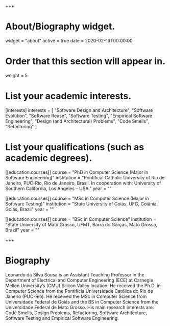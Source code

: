 +++
# About/Biography widget.
widget = "about"
active = true
date = 2020-02-19T00:00:00

# Order that this section will appear in.
weight = 5

# List your academic interests.
[interests]
  interests = [
    "Software Design and Architecture",
    "Software Evolution",
    "Software Reuse",
    "Software Testing",
    "Empirical Software Engineering",
    "Design (and Architectural) Problems",
    "Code Smells",
    "Refactoring"
  ]

# List your qualifications (such as academic degrees).
[[education.courses]]
  course = "PhD in Computer Science (Major in Software Engineering)"
  institution = "Pontifical Catholic University of Rio de Janeiro, PUC-Rio, Rio de Janeiro, Brasil. In cooperation with: University of Southern California, Los Angeles – USA."
  year = ""

[[education.courses]]
  course = "MSc in Computer Science (Major in Software Testing)"
  institution = "State University of Goiás, UFG, Goiânia, Goiás, Brazil"
  year = ""

[[education.courses]]
  course = "BSc in Computer Science"
  institution = "State University of Mato Grosso, UFMT, Barra do Garças, Mato Grosso, Brazil"
  year = ""
 
+++

# Biography


Leonardo da Silva Sousa is an Assistant Teaching Professor in the Department of Electrical and Computer Engineering (ECE) at Carnegie Mellon University’s (CMU) Silicon Valley location. He received the Ph.D. in Computer Science from the Pontifícia Universidade Católica do Rio de Janeiro (PUC-Rio). He received the MSc in Computer Science from Universidade Federal de Goiás and the BS in Computer Science from the Universidade Federal de Mato Grosso. His main research interests are: Code Smells, Design Problems, Refactoring, Software Architecture, Software Testing and Empirical Software Engineering.

